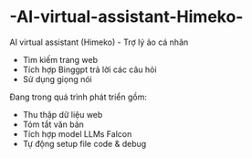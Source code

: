 # -AI-virtual-assistant-Himeko-
AI virtual assistant (Himeko) - Trợ lý ảo cá nhân 
- Tìm kiếm trang web
- Tích hợp Binggpt trả lời các câu hỏi
- Sử dụng giọng nói
  
Đang trong quá trình phát triển gồm:
- Thu thập dữ liệu web
- Tóm tắt văn bản
- Tích hợp model LLMs Falcon
- Tự động setup file code & debug
